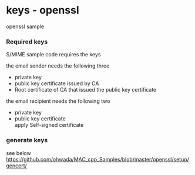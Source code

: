 keys - openssl
===============

openssl sample <br/>

### Required keys

S/MIME sample code requires the keys <br/>

the email sender needs the following three <br/>

- private key <br/>
- public key certificate issued by CA <br/>
- Root certificate of CA that issued the public key certificate <br/>

the email recipient needs the following two <br/>

- private key <br/>
- public key certificate <br/>
apply Self-signed certificate <br/>

### generate keys

see below <br/>
https://github.com/ohwada/MAC_cpp_Samples/blob/master/openssl/setup/gencert/
